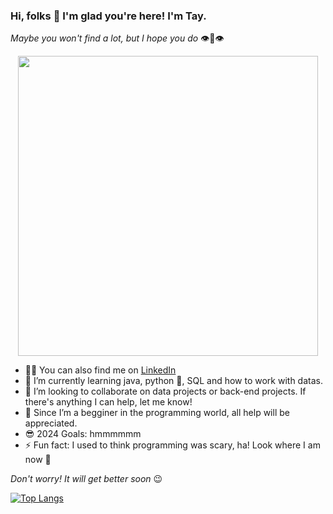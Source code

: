 ### Hi, folks 👋 I'm glad you're here! I'm Tay.
_Maybe you won't find a lot, but I hope you do_ 👁️👄👁️

<p align="center">
  <img src=https://media.giphy.com/media/XtfYIuXRuPzMnh4GwK/giphy.gif width="480">
</p>

- 👨‍💻 You can also find me on [LinkedIn](https://www.linkedin.com/in/taynara-vitorino/)
- 🌱 I’m currently learning java, python 🐍, SQL and how to work with datas.
- 👯 I’m looking to collaborate on data projects or back-end projects. If there's anything I can help, let me know!
- 🤔 Since I’m a begginer in the programming world, all help will be appreciated.
- 😎 2024 Goals: hmmmmmm 
- ⚡ Fun fact: I used to think programming was scary, ha! Look where I am now 🧐

_Don't worry! It will get better soon_ 😉

[![Top Langs](https://github-readme-stats.vercel.app/api/top-langs/?username=taybalau&layout=compact&theme=radical)](https://github.com/taybalau/github-readme-stats)


